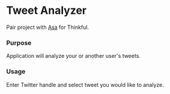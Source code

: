 # Tweet Analyzer
Pair project with [Asa](https://github.com/asatoburen) for Thinkful.

### Purpose
Application will analyze your or another user's tweets. 

### Usage
Enter Twitter handle and select tweet you would like to analyze.
